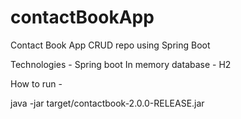 # contactBookApp
Contact Book App CRUD repo using Spring Boot

Technologies - 
Spring boot
In memory database - H2

How to run - 

java -jar  target/contactbook-2.0.0-RELEASE.jar

